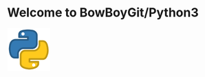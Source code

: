 # Welcome to BowBoyGit/Python3

<img src="images/pylogo.png" width=100>
<!-- ![](images/pylogo.png) -->


























